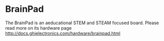 # BrainPad

The BrainPad is an aeducational STEM and STEAM focused board. Please read more on its hardware page http://docs.ghielectronics.com/hardware/brainpad.html 